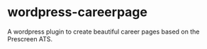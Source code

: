 # wordpress-careerpage

A wordpress plugin to create beautiful career pages based on the Prescreen ATS. 
